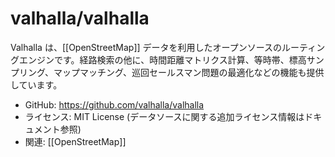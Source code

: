 # valhalla/valhalla

Valhalla は、[[OpenStreetMap]] データを利用したオープンソースのルーティングエンジンです。経路検索の他に、時間距離マトリクス計算、等時帯、標高サンプリング、マップマッチング、巡回セールスマン問題の最適化などの機能も提供しています。

- GitHub: https://github.com/valhalla/valhalla
- ライセンス: MIT License (データソースに関する追加ライセンス情報はドキュメント参照)
- 関連: [[OpenStreetMap]]
